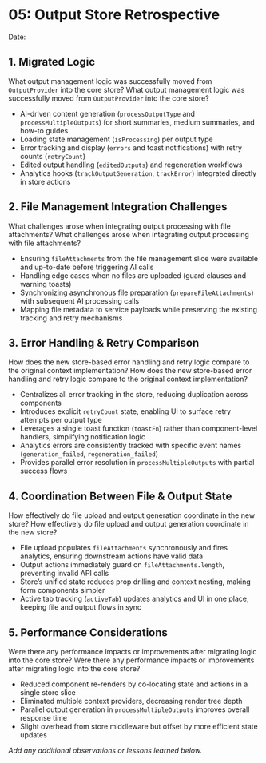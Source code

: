 # 05: Output Store Retrospective

Date: <!-- YYYY-MM-DD -->

## 1. Migrated Logic
What output management logic was successfully moved from `OutputProvider` into the core store?
 What output management logic was successfully moved from `OutputProvider` into the core store?
 - AI-driven content generation (`processOutputType` and `processMultipleOutputs`) for short summaries, medium summaries, and how-to guides
 - Loading state management (`isProcessing`) per output type
 - Error tracking and display (`errors` and toast notifications) with retry counts (`retryCount`)
 - Edited output handling (`editedOutputs`) and regeneration workflows
 - Analytics hooks (`trackOutputGeneration`, `trackError`) integrated directly in store actions

## 2. File Management Integration Challenges
What challenges arose when integrating output processing with file attachments?
 What challenges arose when integrating output processing with file attachments?
 - Ensuring `fileAttachments` from the file management slice were available and up-to-date before triggering AI calls
 - Handling edge cases when no files are uploaded (guard clauses and warning toasts)
 - Synchronizing asynchronous file preparation (`prepareFileAttachments`) with subsequent AI processing calls
 - Mapping file metadata to service payloads while preserving the existing tracking and retry mechanisms

## 3. Error Handling & Retry Comparison
How does the new store-based error handling and retry logic compare to the original context implementation?
 How does the new store-based error handling and retry logic compare to the original context implementation?
 - Centralizes all error tracking in the store, reducing duplication across components
 - Introduces explicit `retryCount` state, enabling UI to surface retry attempts per output type
 - Leverages a single toast function (`toastFn`) rather than component-level handlers, simplifying notification logic
 - Analytics errors are consistently tracked with specific event names (`generation_failed`, `regeneration_failed`)
 - Provides parallel error resolution in `processMultipleOutputs` with partial success flows

## 4. Coordination Between File & Output State
How effectively do file upload and output generation coordinate in the new store?
 How effectively do file upload and output generation coordinate in the new store?
 - File upload populates `fileAttachments` synchronously and fires analytics, ensuring downstream actions have valid data
 - Output actions immediately guard on `fileAttachments.length`, preventing invalid API calls
 - Store’s unified state reduces prop drilling and context nesting, making form components simpler
 - Active tab tracking (`activeTab`) updates analytics and UI in one place, keeping file and output flows in sync

## 5. Performance Considerations
Were there any performance impacts or improvements after migrating logic into the core store?
 Were there any performance impacts or improvements after migrating logic into the core store?
 - Reduced component re-renders by co-locating state and actions in a single store slice
 - Eliminated multiple context providers, decreasing render tree depth
 - Parallel output generation in `processMultipleOutputs` improves overall response time
 - Slight overhead from store middleware but offset by more efficient state updates


*Add any additional observations or lessons learned below.*
